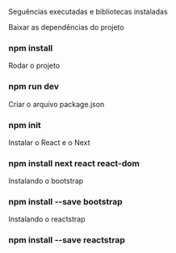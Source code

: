 
Seguências executadas e bibliotecas instaladas

Baixar as dependências do projeto 
### npm install

Rodar o projeto
### npm run dev

Criar o arquivo package.json
### npm init

Instalar o React e o Next
### npm install next react react-dom

Instalando o bootstrap
### npm install --save bootstrap

Instalando o reactstrap
### npm install --save reactstrap